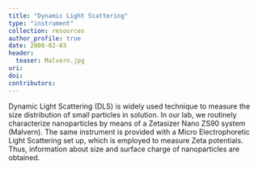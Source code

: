```yaml
---
title: "Dynamic Light Scattering"
type: "instrument"
collection: resources
author_profile: true
date: 2008-02-03
header:
  teaser: Malvern.jpg
uri: 
doi: 
contributors: 
---
```

<p align= "justify">

Dynamic Light Scattering (DLS) is widely used technique to measure the size distribution of small particles in solution. In our lab, we routinely characterize nanoparticles by means of a Zetasizer Nano ZS90 system (Malvern). The same instrument is provided with a Micro Electrophoretic Light Scattering set up, which is employed to measure Zeta potentials. Thus, information about size and surface charge of nanoparticles are obtained. 
